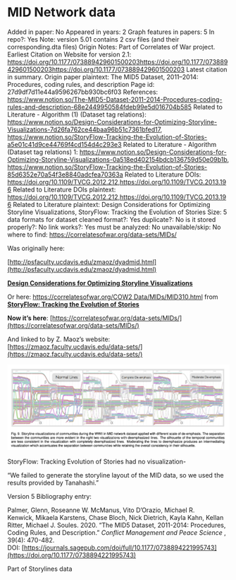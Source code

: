 # MID Network data

Added in paper: No
Appeared in years: 2
Graph features in papers: 5
In repo?: Yes
Note: version 5.01 contains 2 csv files (and their corresponding.dta files)
Origin Notes: Part of Correlates of War project.
Earliest Citation on Website for version 2.1: https://doi.org/10.1177/073889429601500203https://doi.org/10.1177/073889429601500203https://doi.org/10.1177/073889429601500203
Latest citation in summary.
Origin paper plaintext: The MID5 Dataset, 2011–2014: Procedures, coding rules, and description
Page id: 27d9df7d11e44a9596267bb930bc6f03
References: https://www.notion.so/The-MID5-Dataset-2011-2014-Procedures-coding-rules-and-description-68e2449950584fdeb99e5d016704b585
Related to Literature - Algorithm (1) (Dataset tag relations): https://www.notion.so/Design-Considerations-for-Optimizing-Storyline-Visualizations-7d26fa762ce44baa96b51c7361bfed17, https://www.notion.so/StoryFlow-Tracking-the-Evolution-of-Stories-a5e01c41d9ce44769f4cd154d4c293e3
Related to Literature - Algorithm (Dataset tag relations) 1: https://www.notion.so/Design-Considerations-for-Optimizing-Storyline-Visualizations-0a518ed402154bdcb136759d50e09b1b, https://www.notion.so/StoryFlow-Tracking-the-Evolution-of-Stories-85d6352e70a54f3e8840adcfea70363a
Related to Literature DOIs: https://doi.org/10.1109/TVCG.2012.212,https://doi.org/10.1109/TVCG.2013.196
Related to Literature DOIs plaintext: https://doi.org/10.1109/TVCG.2012.212,https://doi.org/10.1109/TVCG.2013.196
Related to Literature plaintext: Design Considerations for Optimizing Storyline Visualizations, StoryFlow: Tracking the Evolution of Stories
Size: 5 data formats for dataset
cleaned format?: Yes
duplicate?: No
is it stored properly?: No
link works?: Yes
must be analyzed: No
unavailable/skip: No
where to find: https://correlatesofwar.org/data-sets/MIDs/

Was originally here:

[http://psfaculty.ucdavis.edu/zmaoz/dyadmid.html](http://psfaculty.ucdavis.edu/zmaoz/dyadmid.html)

[**Design Considerations for Optimizing Storyline Visualizations**](https://www.notion.so/Design-Considerations-for-Optimizing-Storyline-Visualizations-0a518ed402154bdcb136759d50e09b1b) 

Or here: [https://correlatesofwar.org/COW2 Data/MIDs/MID310.html](https://correlatesofwar.org/COW2%20Data/MIDs/MID310.html)
from [**StoryFlow: Tracking the Evolution of Stories**](https://www.notion.so/StoryFlow-Tracking-the-Evolution-of-Stories-85d6352e70a54f3e8840adcfea70363a) 

**Now it’s here**: [https://correlatesofwar.org/data-sets/MIDs/](https://correlatesofwar.org/data-sets/MIDs/)

And linked to by Z. Maoz’s website: [https://zmaoz.faculty.ucdavis.edu/data-sets/](https://zmaoz.faculty.ucdavis.edu/data-sets/)

![Screen Shot 2023-01-21 at 2.41.34 PM.png](MID%20Network%20data%2027d9df7d11e44a9596267bb930bc6f03/Screen_Shot_2023-01-21_at_2.41.34_PM.png)

StoryFlow: Tracking Evolution of Stories had no visualization-

“We failed to generate the storyline layout of the MID
data, so we used the results provided by Tanahashi.”

Version 5 Bibliography entry:

Palmer, Glenn, Roseanne W. McManus, Vito D’Orazio, Michael R. Kenwick, Mikaela Karstens, Chase Bloch, Nick Dietrich, Kayla Kahn, Kellan Ritter, Michael J. Soules. 2020. “The MID5 Dataset, 2011-2014: Procedures, Coding Rules, and Description.” *Conflict Management and Peace Science*
, 39(4): 470-482. DOI: [https://journals.sagepub.com/doi/full/10.1177/0738894221995743](https://doi.org/10.1177/0738894221995743)

Part of Storylines data